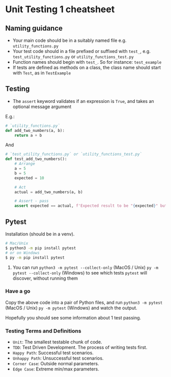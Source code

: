 # Unit Testing 1 cheatsheet

## Naming guidance

- Your main code should be in a suitably named file e.g. `utility_functions.py`
- Your test code should in a file prefixed or suffixed with `test_`, e.g. `test_utility_functions.py` or `utility_functions_test.py`
- Function names should begin with `test_`. So for instance: `test_example`
- If tests are defined as methods on a class, the class name should start with `Test`, as in `TestExample`

## Testing

- The `assert` keyword validates if an expression is `True`, and takes an optional message argument

E.g.:

```python
# `utility_functions.py`
def add_two_numbers(a, b):
    return a + b
```

And

```python
# `test_utility_functions.py` or `utility_functions_test.py`
def test_add_two_numbers():
    # Arrange
    a = 5
    b = 5
    expected = 10

    # Act
    actual = add_two_numbers(a, b)

    # Assert - pass
    assert expected == actual, f'Expected result to be "{expected}" but was "{actual}".'
```

## Pytest

Installation (should be in a venv).

```sh
# Mac/Unix
$ python3 -m pip install pytest
# or on Windows
$ py -m pip install pytest
```

1. You can run `python3 -m pytest --collect-only` (MacOS / Unix) `py -m pytest --collect-only` (Windows) to see which tests `pytest` will discover, without running them

### Have a go

Copy the above code into a pair of Python files, and run `python3 -m pytest` (MacOS / Unix) `py -m pytest` (Windows) and watch the output.

Hopefully you should see some information about 1 test passing.

### Testing Terms and Definitions

- `Unit`: The smallest testable chunk of code.
- `TDD`: Test Driven Development. The process of writing tests first.
- `Happy Path`: Successful test scenarios.
- `Unhappy Path`: Unsuccessful test scenarios.
- `Corner Case`: Outside normal parameters.
- `Edge Case`: Extreme min/max parameters.
